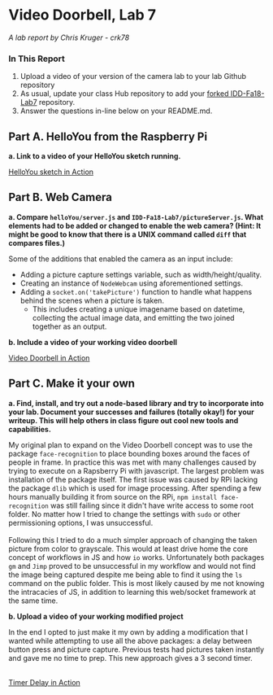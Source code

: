 # Video Doorbell, Lab 7

*A lab report by Chris Kruger - crk78*

### In This Report

1. Upload a video of your version of the camera lab to your lab Github repository
1. As usual, update your class Hub repository to add your [forked IDD-Fa18-Lab7](/FAR-Lab/IDD-Fa18-Lab7) repository.
1. Answer the questions in-line below on your README.md.

## Part A. HelloYou from the Raspberry Pi

**a. Link to a video of your HelloYou sketch running.**

<a href="https://youtu.be/pBrssmaRfWo">HelloYou sketch in Action</a>

## Part B. Web Camera

**a. Compare `helloYou/server.js` and `IDD-Fa18-Lab7/pictureServer.js`. What elements had to be added or changed to enable the web camera? (Hint: It might be good to know that there is a UNIX command called `diff` that compares files.)**

Some of the additions that enabled the camera as an input include:
- Adding a picture capture settings variable, such as width/height/quality.
- Creating an instance of `NodeWebcam` using aforementioned settings.
- Adding a `socket.on('takePicture')` function to handle what happens behind the scenes when a picture is taken.
  - This includes creating a unique imagename based on datetime, collecting the actual image data, and emitting the two joined together as an output.

**b. Include a video of your working video doorbell**

<a href="https://youtu.be/ZENb60E6JtA">Video Doorbell in Action</a>

## Part C. Make it your own

**a. Find, install, and try out a node-based library and try to incorporate into your lab. Document your successes and failures (totally okay!) for your writeup. This will help others in class figure out cool new tools and capabilities.**

My original plan to expand on the Video Doorbell concept was to use the package `face-recognition` to place bounding boxes around the faces of people in frame. In practice this was met with many challenges caused by trying to execute on a Rapsberry Pi with javascript. The largest problem was installation of the package itself. The first issue was caused by RPi lacking the package `dlib` which is used for image processing. After spending a few hours manually building it from source on the RPi, `npm install face-recognition` was still failing since it didn't have write access to some root folder. No matter how I tried to change the settings with `sudo` or other permissioning options, I was unsuccessful.
<BR><BR>
Following this I tried to do a much simpler approach of changing the taken picture from color to grayscale. This would at least drive home the core concept of workflows in JS and how `io` works. Unfortunately both packages `gm` and `Jimp` proved to be unsuccessful in my workflow and would not find the image being captured despite me being able to find it using the `ls` command on the public folder. This is most likely caused by me not knowing the intracacies of JS, in addition to learning this web/socket framework at the same time.

**b. Upload a video of your working modified project**

In the end I opted to just make it my own by adding a modification that I wanted while attempting to use all the above packages: a delay between button press and picture capture. Previous tests had pictures taken instantly and gave me no time to prep. This new approach gives a 3 second timer. <BR><BR>
  
<a href="https://youtu.be/j92LBgNWbC4">Timer Delay in Action</a>
